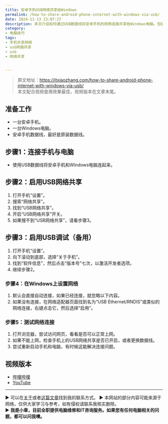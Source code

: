 ```yaml
---
title: 安卓手机USB网络共享给Windows
permalink: /how-to-share-android-phone-internet-with-windows-via-usb/
date: 2024-11-13 13:07:27
description: 本文介绍如何通过USB数据线将安卓手机的网络连接共享给Windows电脑。包括启用USB调试、开启USB网络共享、连接手机与电脑及设置Windows网络的详细步骤。
category:
- 电脑技巧
tags:
- 手机共享网络
- usb网路共享
- usb
- 网络共享


---
```


> 原文地址：<https://itxiaozhang.com/how-to-share-android-phone-internet-with-windows-via-usb/>  
> 本文配合视频食用效果最佳，视频版本在文章末尾。

## 准备工作

- 一台安卓手机。
- 一台Windows电脑。
- 安卓手机数据线，最好是原装数据线。

## 步骤1：连接手机与电脑

- 使用USB数据线将安卓手机和Windows电脑连起来。

## 步骤2：启用USB网络共享

1. 打开手机“设置”。
2. 搜索“网络共享”。
3. 找到“USB网络共享”。
4. 开启“USB网络共享”开关。
5. 如果搜不到“USB网络共享”，请看步骤3。

## 步骤3：启用USB调试（备用）

1. 打开手机“设置”。
2. 向下滚动到底部，选择“关于手机”。
3. 找到“软件信息”，然后点击“版本号”七次，以激活开发者选项。
4. 继续步骤2。

### 步骤4：在Windows上设置网络

1. 默认会直接自动连接，如果已经连接，就忽略以下内容。
2. 如果没有连接，在网络适配器页面找到名为“USB Ethernet/RNDIS”或类似的网络连接，右键点击它，然后选择“启用”。

### 步骤5：测试网络连接

1. 打开浏览器，尝试访问网页，看看是否可以正常上网。
2. 如果不能上网，检查手机上的USB网络共享是否已开启，或者更换数据线。
3. 尝试重新启动手机和电脑，有时候这能解决连接问题。

## 视频版本

- [哔哩哔哩](lianjie)
- [YouTube](lianjie)

---
▶ 可以在[关于](https://itxiaozhang.com/about/)或者[这篇文章](https://itxiaozhang.com/about-computer-repair-services-with-me/)找到我的联系方式。
▶ 本网站的部分内容可能来源于网络，仅供大家学习与参考，如有侵权请联系我核实删除。  
▶ **我是小章，目前全职提供电脑维修和IT咨询服务。如果您有任何电脑相关的问题，都可以问我噢。**  
